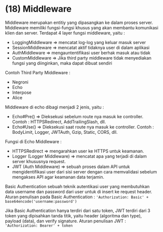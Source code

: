 # (18) Middleware

Middleware merupakan entitiy yang dipasangkan ke dalam proses server. Middleware memiliki fungsi-fungsi khusus yang akan membantu komunikasi klien dan server. Terdapat 4 layer fungsi middleware, yaitu :
- LoggingMiddleware => mencatat log-log yang keluar masuk server
- SessionMiddleware => mencatat aktif tidaknya user di dalam aplikasi
- AuthMiddleware => mengauntentifikasi user berhak masuk atau tidak
- CustomMiddleware => Jika third party middleware tidak menyediakan fungsi yang diinginkan, maka dapat dibuat sendiri

Contoh Third Party Middleware :
- Negroni
- Echo
- Interpose
- Alice

Middleware di echo dibagi menjadi 2 jenis, yaitu :
- Echo#Pre() => Dieksekusi sebelum route nya masuk ke controller. Contoh : HTTPSRedirect, AddTrailingSlash, dll.
- Echo#Use() => Dieksekusi saat route nya masuk ke controller. Contoh : BodyLimit, Logger, JWTAuth, Gzip, Static, CORS, dll.

Fungsi di Echo Middleware :
- HTTPSRedirect => mengarahkan user ke HTTPS untuk keamanan.
- Logger (Logger Middleware) => mencatat apa yang terjadi di dalam server khususnya request.
- JWT (Auth Middleware) => sebuah proses dalam API untuk mengidentifikasi user dari sisi server dengan cara memvalidasi sebelum mengakses API agar keamanan data terjamin. 

Basic Authentication sebuah teknik autentikasi user yang membutuhkan data username dan password dari user untuk di insert ke request header. Aturan penulisan pada Basic Authentication :
`'Authorization: Basic' + base64encode('username:password')`

Jika Basic Authentication hanya terdiri dari satu token, JWT terdiri dari 3 token yang dipisahkan tanda titik, yaitu header (algoritma dan type), payload (data), dan verify signature. Aturan penulisan JWT :
`'Authorization: Bearer' + token`